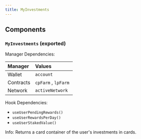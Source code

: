 ```yaml
---
title: MyInvestments
---
```


## Components

### `MyInvestments` (exported)

Manager Dependencies:

| Manager | Values                                                          |
| :--- | :------------------------------------------------------------------- |
| Wallet | `account`
| Contracts | `cpFarm` , `lpFarm`
| Network | `activeNetwork `

Hook Dependencies:
- `useUserPendingRewards()`
- `useUserRewardsPerDay()`
- `useUserStakedValue()`

Info: Returns a card container of the user's investments in cards.